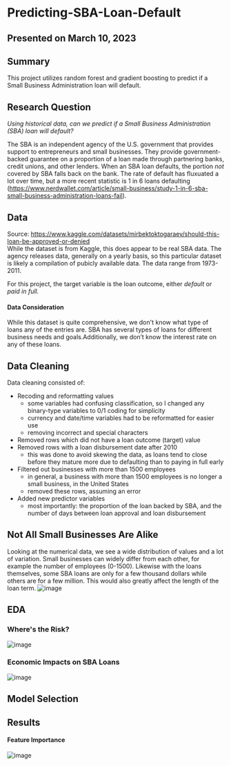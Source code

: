 # Predicting-SBA-Loan-Default

## Presented on March 10, 2023

## Summary
This project utilizes random forest and gradient boosting to predict if a Small Business Administration loan will default.

## Research Question
*Using historical data, can we predict if a Small Business Administration (SBA) loan will default?*

The SBA is an independent agency of the U.S. government that provides support to entrepreneurs and small businesses. They provide government-backed guarantee on a proportion of a loan made through partnering banks, credit unions, and other lenders. When an SBA loan defaults, the portion *not* covered by SBA falls back on the bank. The rate of default has fluxuated a lot over time, but a more recent statistic is 1 in 6 loans defaulting (https://www.nerdwallet.com/article/small-business/study-1-in-6-sba-small-business-administration-loans-fail).

## Data
Source: https://www.kaggle.com/datasets/mirbektoktogaraev/should-this-loan-be-approved-or-denied  
While the dataset is from Kaggle, this does appear to be real SBA data. The agency releases data, generally on a yearly basis, so this particular dataset is likely a compilation of pubicly available data. The data range from 1973-2011.  

For this project, the target variable is the loan outcome, either *default* or *paid in full.*

#### Data Consideration
While this dataset is quite comprehensive, we don't know what type of loans any of the entries are. SBA has several types of loans for different business needs and goals.Additionally, we don’t know the interest rate on any of these loans.

## Data Cleaning
Data cleaning consisted of:
- Recoding and reformatting values
  - some variables had confusing classification, so I changed any binary-type variables to 0/1 coding for simplicity
  - currency and date/time variables had to be reformatted for easier use
  - removing incorrect and special characters
- Removed rows which did not have a loan outcome (target) value
- Removed rows with a loan disbursement date after 2010
  - this was done to avoid skewing the data, as loans tend to close before they mature more due to defaulting than to paying in full early
- Filtered out businesses with more than 1500 employees
  - in general, a business with more than 1500 employees is no longer a small business, in the United States
  - removed these rows, assuming an error
- Added new predictor variables
  - most importantly: the proportion of the loan backed by SBA, and the number of days between loan approval and loan disbursement

## Not All Small Businesses Are Alike
Looking at the numerical data, we see a wide distribution of values and a lot of variation. Small businesses can widely differ from each other, for example the number of employees (0-1500). Likewise with the loans themselves, some SBA loans are only for a few thousand dollars while others are for a few million. This would also greatly affect the length of the loan term.
![image](https://user-images.githubusercontent.com/70169642/226688829-6101faaf-223a-46e8-873c-3781ee1ab1a5.png)

## EDA
### Where's the Risk?
![image](https://user-images.githubusercontent.com/70169642/226689915-ba80eb87-7fb9-44b9-bf10-c37314a01847.png)

### Economic Impacts on SBA Loans
![image](https://user-images.githubusercontent.com/70169642/226691354-4deab9b6-bbdf-46ed-aa27-958aa7c16d38.png)

## Model Selection


## Results


#### Feature Importance
![image](https://user-images.githubusercontent.com/70169642/226691230-8379ed3a-5800-4f3a-93b7-07d89c6abf2f.png)





